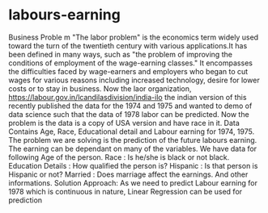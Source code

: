 # labours-earning
Business Proble m "The labor problem" is the economics term widely used toward the turn of the twentieth century with various applications.It has been defined in many ways, such as "the problem of improving the conditions of employment of the wage-earning classes." It encompasses the difficulties faced by wage-earners and employers who began to cut wages for various reasons including increased technology, desire for lower costs or to stay in business. Now the laor organization, https://labour.gov.in/lcandilasdivision/india-ilo the indian version of this recently published the data for the 1974 and 1975 and wanted to demo of data science such that the data of 1978 labor can be predicted. Now the problem is the data is a copy of USA version and have race in it. Data Contains Age, Race, Educational detail and Labour earning for 1974, 1975. The problem we are solving is the prediction of the future labours earning. The earning can be dependant on many of the variables. We have data for following Age of the person. Race : Is he/she is black or not black. Education Details : How qualified the person is? Hispanic : Is that person is Hispanic or not? Married : Does marriage affect the earnings. And other informations. Solution Approach: As we need to predict Labour earning for 1978 which is continuous in nature, Linear Regression can be used for prediction
